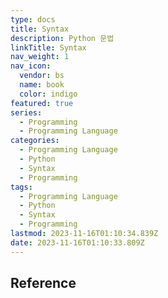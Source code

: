 ```yaml
---
type: docs
title: Syntax
description: Python 문법
linkTitle: Syntax
nav_weight: 1
nav_icon:
  vendor: bs
  name: book
  color: indigo
featured: true
series:
  - Programming
  - Programming Language
categories:
  - Programming Language
  - Python
  - Syntax
  - Programming
tags:
  - Programming Language
  - Python
  - Syntax
  - Programming
lastmod: 2023-11-16T01:10:34.839Z
date: 2023-11-16T01:10:33.809Z
---
```


## Reference
